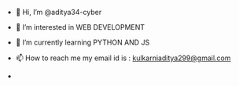 - 👋 Hi, I’m @aditya34-cyber
- 👀 I’m interested in WEB DEVELOPMENT 
- 🌱 I’m currently learning PYTHON AND JS 
- 📫 How to reach me my email id is : kulkarniaditya299@gmail.com

- 

<!---
aditya34-cyber/aditya34-cyber is a ✨ special ✨ repository because its `README.md` (this file) appears on your GitHub profile.
You can click the Preview link to take a look at your changes.
--->

